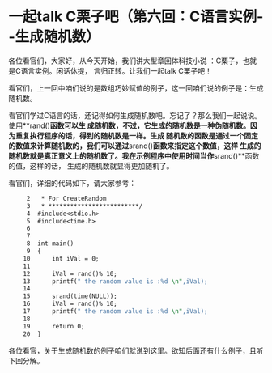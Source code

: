 # 一起talk C栗子吧（第六回：C语言实例--生成随机数）
 
各位看官们，大家好，从今天开始，我们讲大型章回体科技小说 ：C栗子，也就是C语言实例。闲话休提，
言归正转。让我们一起talk C栗子吧！  
 
看官们，上一回中咱们说的是数组巧妙赋值的例子，这一回咱们说的例子是：生成随机数。 
  
看官们学过C语言的话，还记得如何生成随机数吧。忘记了？那么我们一起说说。使用**rand()**函数可以生
成随机数，不过，它生成的随机数是一种伪随机数。因为重复执行程序的话，得到的随机数是一样。生成
随机数的函数是通过一个固定的数值来计算随机数的，我们可以通过**srand()**函数来指定这个数值，这样
生成的随机数就是真正意义上的随机数了。我在示例程序中使用时间当作**srand()**函数的值，这样的话，
生成的随机数就显得更加随机了。 
 
看官们，详细的代码如下，请大家参考：

 
```  1	/* **************************
     2	 * For CreateRandom
     3	 * *************************/
     4	#include<stdio.h>
     5	#include<time.h>
     6	
     7	
     8	int main()
     9	{
    10		int iVal = 0;
    11	
    12		iVal = rand()% 10;
    13		printf(" the random value is :%d \n",iVal);
    14		
    15		srand(time(NULL));
    16		iVal = rand()% 10;
    17		printf(" the random value is :%d \n",iVal);
    18	
    19		return 0;
    20	}
```
  
各位看官，关于生成随机数的例子咱们就说到这里。欲知后面还有什么例子，且听下回分解。 
 
